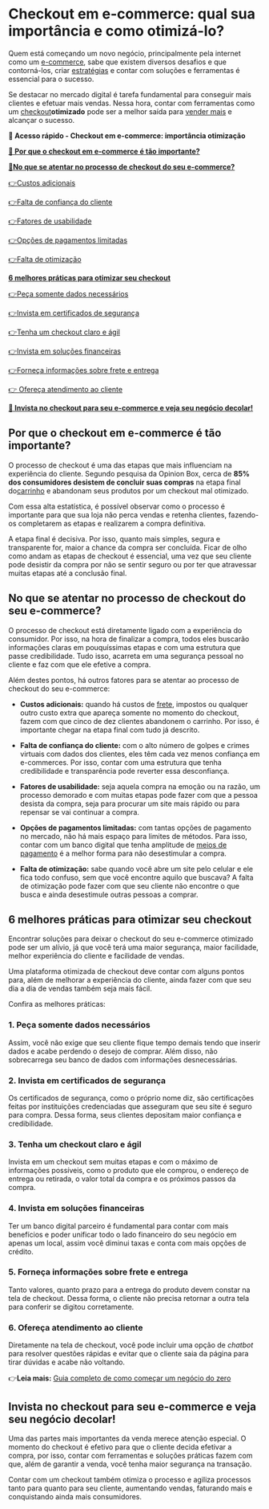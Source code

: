 # Checkout em e-commerce: qual sua importância e como otimizá-lo?

Quem está começando um novo negócio, principalmente pela internet como um [e-commerce](https://meubolso.mercadopago.com.br/7-fatores-mais-importantes-para-o-sucesso-de-um-e-commerce), sabe que existem diversos desafios e que contorná-los, criar [estratégias](https://meubolso.mercadopago.com.br/estrategias-de-marketing) e contar com soluções e ferramentas é essencial para o sucesso.

Se destacar no mercado digital é tarefa fundamental para conseguir mais clientes e efetuar mais vendas. Nessa hora, contar com ferramentas como um [checkout](https://meubolso.mercadopago.com.br/criando-experiencias-de-compra-incriveis-no-seu-e-commerce)**otimizado** pode ser a melhor saída para [vender mais](https://meubolso.mercadopago.com.br/calendario-2023-saiba-como-vender-mais-o-ano-todo) e alcançar o sucesso.

**💙 Acesso rápido - Checkout em e-commerce: importância otimização**

**[🤔 Por que o checkout em e-commerce é tão importante?](#A)**

**[🤔](#A)[No que se atentar no processo de checkout do seu e-commerce?](#B)**

[](#C)[👉](#N)[Custos adicionais](#C)

[](#D)[👉](#N)[Falta de confiança do cliente](#D)

[](#E)[👉](#N)[Fatores de usabilidade](#E)

[](#F)[👉](#N)[Opções de pagamentos limitadas](#F)

[](#G)[👉](#N)[Falta de otimização](#G)

**[6 melhores práticas para otimizar seu checkout](#H)**

[](#I)[👉](#N)[Peça somente dados necessários](#I)

[](#J)[👉](#N)[Invista em certificados de segurança](#J)

[](#K)[👉](#N)[Tenha um checkout claro e ágil](#K)

[](#L)[👉](#N)[Invista em soluções financeiras](#L)

[](#M)[👉](#N)[Forneça informações sobre frete e entrega](#M)

[👉 Ofereça atendimento ao cliente](#N)

**[💙 Invista no checkout para seu e-commerce e veja seu negócio decolar!](#O)**

[](#)
## Por que o checkout em e-commerce é tão importante?

O processo de checkout é uma das etapas que mais influenciam na experiência do cliente. Segundo pesquisa da Opinion Box, cerca de **85% dos consumidores desistem de concluir suas compras** na etapa final do[carrinho](https://meubolso.mercadopago.com.br/por-que-82-dos-compradores-on-line-abandonam-seus-carrinhos) e abandonam seus produtos por um checkout mal otimizado.

Com essa alta estatística, é possível observar como o processo é importante para que sua loja não perca vendas e retenha clientes, fazendo-os completarem as etapas e realizarem a compra definitiva.

A etapa final é decisiva. Por isso, quanto mais simples, segura e transparente for, maior a chance da compra ser concluída. Ficar de olho como andam as etapas de checkout é essencial, uma vez que seu cliente pode desistir da compra por não se sentir seguro ou por ter que atravessar muitas etapas até a conclusão final.

[](#)
## No que se atentar no processo de checkout do seu e-commerce?

O processo de checkout está diretamente ligado com a experiência do consumidor. Por isso, na hora de finalizar a compra, todos eles buscarão informações claras em pouquíssimas etapas e com uma estrutura que passe credibilidade. Tudo isso, acarreta em uma segurança pessoal no cliente e faz com que ele efetive a compra.

Além destes pontos, há outros fatores para se atentar ao processo de checkout do seu e-commerce:

[](#)

- **Custos adicionais:** quando há custos de [frete](https://meubolso.mercadopago.com.br/tabela-de-frete-o-que-e-e-como-ela-impacta-no-preco-dos-envios), impostos ou qualquer outro custo extra que apareça somente no momento do checkout, fazem com que cinco de dez clientes abandonem o carrinho. Por isso, é importante chegar na etapa final com tudo já descrito.

- [](#)**Falta de confiança do cliente:** com o alto número de golpes e crimes virtuais com dados dos clientes, eles têm cada vez menos confiança em e-commerces. Por isso, contar com uma estrutura que tenha credibilidade e transparência pode reverter essa desconfiança.

- [](#)**Fatores de usabilidade:** seja aquela compra na emoção ou na razão, um processo demorado e com muitas etapas pode fazer com que a pessoa desista da compra, seja para procurar um site mais rápido ou para repensar se vai continuar a compra.

- [](#)**Opções de pagamentos limitadas:** com tantas opções de pagamento no mercado, não há mais espaço para limites de métodos. Para isso, contar com um banco digital que tenha amplitude de [meios de pagamento](https://meubolso.mercadopago.com.br/meios-de-pagamentos) é a melhor forma para não desestimular a compra.

- [](#)**Falta de otimização:** sabe quando você abre um site pelo celular e ele fica todo confuso, sem que você encontre aquilo que buscava? A falta de otimização pode fazer com que seu cliente não encontre o que busca e ainda desestimule outras pessoas a comprar.

[](#)
## 

## 6 melhores práticas para otimizar seu checkout

Encontrar soluções para deixar o checkout do seu e-commerce otimizado pode ser um alívio, já que você terá uma maior segurança, maior facilidade, melhor experiência do cliente e facilidade de vendas.

Uma plataforma otimizada de checkout deve contar com alguns pontos para, além de melhorar a experiência do cliente, ainda fazer com que seu dia a dia de vendas também seja mais fácil.

Confira as melhores práticas:

[](#)
### 1. Peça somente dados necessários

Assim, você não exige que seu cliente fique tempo demais tendo que inserir dados e acabe perdendo o desejo de comprar. Além disso, não sobrecarrega seu banco de dados com informações desnecessárias.

[](#)
### 2. Invista em certificados de segurança

Os certificados de segurança, como o próprio nome diz, são certificações feitas por instituições credenciadas que asseguram que seu site é seguro para compra. Dessa forma, seus clientes depositam maior confiança e credibilidade.

[](#)
### 3. Tenha um checkout claro e ágil

Invista em um checkout sem muitas etapas e com o máximo de informações possíveis, como o produto que ele comprou, o endereço de entrega ou retirada, o valor total da compra e os próximos passos da compra.

[](#)
### 4. Invista em soluções financeiras

Ter um banco digital parceiro é fundamental para contar com mais benefícios e poder unificar todo o lado financeiro do seu negócio em apenas um local, assim você diminui taxas e conta com mais opções de crédito.

[](#)
### 5. Forneça informações sobre frete e entrega

Tanto valores, quanto prazo para a entrega do produto devem constar na tela de checkout. Dessa forma, o cliente não precisa retornar a outra tela para conferir se digitou corretamente.

[](#)
### 6. Ofereça atendimento ao cliente

Diretamente na tela de checkout, você pode incluir uma opção de *chatbot* para resolver questões rápidas e evitar que o cliente saia da página para tirar dúvidas e acabe não voltando.

👉**Leia mais:** [Guia completo de como começar um negócio do zero](https://meubolso.mercadopago.com.br/guia-completo-como-comecar-um-negocio)

[](#)
## Invista no checkout para seu e-commerce e veja seu negócio decolar!

Uma das partes mais importantes da venda merece atenção especial. O momento do checkout é efetivo para que o cliente decida efetivar a compra, por isso, contar com ferramentas e soluções práticas fazem com que, além de garantir a venda, você tenha maior segurança na transação.

Contar com um checkout também otimiza o processo e agiliza processos tanto para quanto para seu cliente, aumentando vendas, faturando mais e conquistando ainda mais consumidores.
